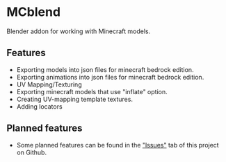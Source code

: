 # MCblend
Blender addon for working with Minecraft models.

## Features
- Exporting models into json files for minecraft bedrock edition.
- Exporting animations into json files for minecraft bedrock edition.
- UV Mapping/Texturing
- Exporting minecraft models that use "inflate" option.
- Creating UV-mapping template textures.
- Adding locators
## Planned features
- Some planned features can be found in the
["Issues"](https://github.com/Nusiq/Blender-Export-MC-Bedrock-Model/issues])
tab of this project on Github.
